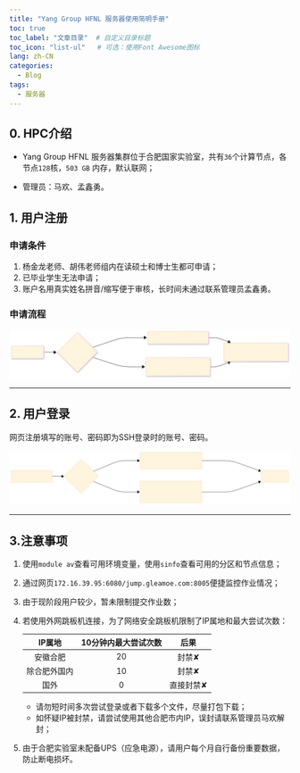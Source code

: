 ```yaml
---
title: "Yang Group HFNL 服务器使用简明手册"
toc: true
toc_label: "文章目录"  # 自定义目录标题
toc_icon: "list-ul"   # 可选：使用Font Awesome图标
lang: zh-CN
categories:
  - Blog
tags:
  - 服务器
---
```


## 0. HPC介绍

- Yang Group HFNL 服务器集群位于合肥国家实验室，共有`36`个计算节点，各节点`128`核，`503 GB` 内存，默认联网；

- 管理员：马欢、孟鑫勇。

## 1. 用户注册

### 申请条件

1. 杨金龙老师、胡伟老师组内在读硕士和博士生都可申请；
2. 已毕业学生无法申请；
3. 账户名用真实姓名拼音/缩写便于审核，长时间未通过联系管理员孟鑫勇。

### 申请流程

![申请流程](/assets/images/sign-up.svg)

---

## 2. 用户登录

网页注册填写的账号、密码即为SSH登录时的账号、密码。

![登录流程](/assets/images/log-in.svg)

---

## 3.注意事项

1. 使用`module av`查看可用环境变量，使用`sinfo`查看可用的分区和节点信息；
2. 通过网页`172.16.39.95:6080/jump.gleamoe.com:8005`便捷监控作业情况；
3. 由于现阶段用户较少，暂未限制提交作业数；
4. 若使用外网跳板机连接，为了网络安全跳板机限制了IP属地和最大尝试次数：

    | **IP属地** | **10分钟内最大尝试次数** | **后果** |
    | :----: | :----: | :----: |
    | 安徽合肥 | 20 | 封禁✘ |
    | 除合肥外国内 | 10 | 封禁✘ |
    | 国外 | 0 | 直接封禁✘ |

    - 请勿短时间多次尝试登录或者下载多个文件，尽量打包下载；
    - 如怀疑IP被封禁，请尝试使用其他合肥市内IP，误封请联系管理员马欢解封；
5. 由于合肥实验室未配备UPS（应急电源），请用户每个月自行备份重要数据，防止断电损坏。
